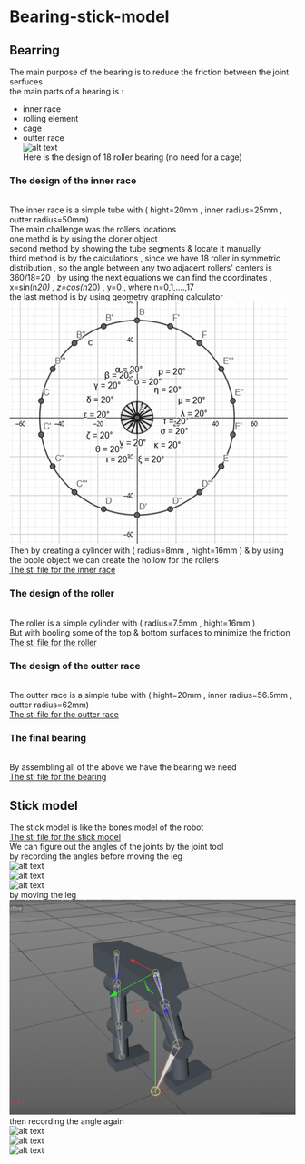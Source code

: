 # Bearing-stick-model
## Bearring
The main purpose of the bearing is to reduce the friction between the joint serfuces
<br/> the main parts of a bearing is :
* inner race
* rolling element
* cage
* outter race
<br/> ![alt text](https://koyo.jtekt.co.jp/en/uploads/column01_03_02.png)
<br/> Here is the design of 18 roller bearing (no need for a cage)
### The design of the inner race 
<br/> The inner race is a simple tube with ( hight=20mm , inner radius=25mm , outter radius=50mm)
<br/> The main challenge was the rollers locations 
<br/> one methd is by using the cloner object
<br/> second method by showing the tube segments & locate it manually 
<br/> third method is by the calculations , since we have 18 roller in symmetric distribution , so the angle between any two adjacent rollers' centers is 360/18=20 , by using the next equations we can find the coordinates , x=sin(n*20) , z=cos(n*20) , y=0 , where n=0,1,....,17
<br/> the last method is by using geometry graphing calculator
<br/> ![alt text](https://github.com/Maashn5/Bearing-stick-model/blob/main/bearing/location%20of%20roller.png)
<br/> Then by creating a cylinder with ( radius=8mm , hight=16mm ) & by using the boole object we can create the hollow for the rollers
<br/> [The stl file for the inner race](https://github.com/Maashn5/Bearing-stick-model/blob/main/bearing/inner%20race%20(ring).stl)
### The design of the roller
<br/> The roller is a simple cylinder with ( radius=7.5mm , hight=16mm )
<br/> But with booling some of the top & bottom surfaces to minimize the friction 
<br/> [The stl file for the roller](https://github.com/Maashn5/Bearing-stick-model/blob/main/bearing/roller.stl)
### The design of the outter race
<br/> The outter race is a simple tube with ( hight=20mm , inner radius=56.5mm , outter radius=62mm)
<br/> [The stl file for the outter race](https://github.com/Maashn5/Bearing-stick-model/blob/main/bearing/outter%20race%20(ring).stl)
### The final bearing
<br/> By assembling all of the above we have the bearing we need
<br/> [The stl file for the bearing](https://github.com/Maashn5/Bearing-stick-model/blob/main/bearing/%E2%80%8F%E2%80%8F%E2%80%8F%E2%80%8Fbearing.stl)
## Stick model
The stick model is like the bones model of the robot
<br/> [The stl file for the stick model](https://github.com/Maashn5/Bearing-stick-model/blob/main/stick%20model/stick%20model.stl)
<br/> We can figure out the angles of the joints by the joint tool 
<br/> by recording the angles before moving the leg 
<br/> ![alt text](https://github.com/Maashn5/Bearing-stick-model/blob/main/stick%20model/Joint0_before.png)
<br/> ![alt text](https://github.com/Maashn5/Bearing-stick-model/blob/main/stick%20model/Joint1_before.png)
<br/> ![alt text](https://github.com/Maashn5/Bearing-stick-model/blob/main/stick%20model/Joint2_before.png)
<br/> by moving the leg 
<br/> ![alt text](https://github.com/Maashn5/Bearing-stick-model/blob/main/stick%20model/Tilted.png)
<br/> then recording the angle again
<br/> ![alt text](https://github.com/Maashn5/Bearing-stick-model/blob/main/stick%20model/Joint0_after.png)
<br/> ![alt text](https://github.com/Maashn5/Bearing-stick-model/blob/main/stick%20model/Joint1_after.png)
<br/> ![alt text](https://github.com/Maashn5/Bearing-stick-model/blob/main/stick%20model/Joint2_after.png)
